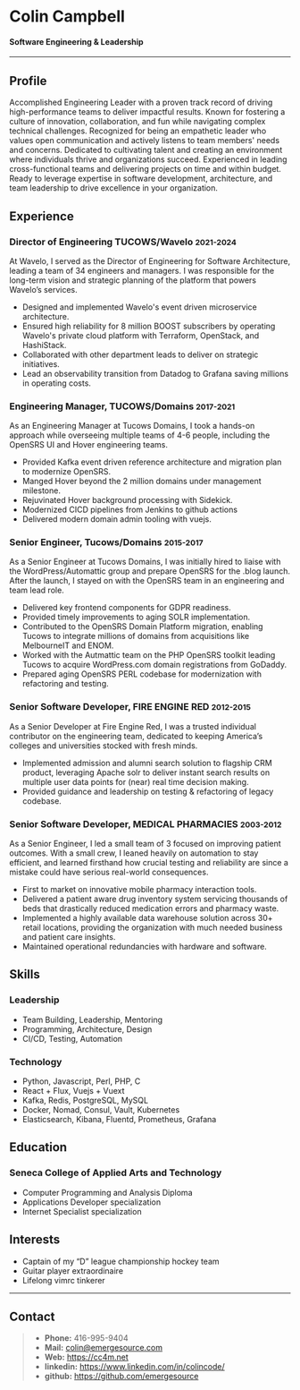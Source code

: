 # Colin Campbell

#### Software Engineering & Leadership

--- 

## Profile
Accomplished Engineering Leader with a proven track record of driving high-performance teams to deliver impactful results. Known for fostering a culture of innovation, collaboration, and fun while navigating complex technical challenges. Recognized for being an empathetic leader who values open communication and actively listens to team members' needs and concerns. Dedicated to cultivating talent and creating an environment where individuals thrive and organizations succeed. Experienced in leading cross-functional teams and delivering projects on time and within budget. Ready to leverage expertise in software development, architecture, and team leadership to drive excellence in your organization.

## Experience

### Director of Engineering TUCOWS/Wavelo <small>2021-2024</small>
At Wavelo, I served as the Director of Engineering for Software Architecture, 
leading a team of 34 engineers and managers. I was responsible for the 
long-term vision and strategic planning of the platform that powers Wavelo’s services.

* Designed and implemented Wavelo's event driven microservice architecture.
* Ensured high reliability for 8 million BOOST subscribers by operating Wavelo's 
private cloud platform with Terraform, OpenStack, and HashiStack.
* Collaborated with other department leads to deliver on strategic initiatives.
* Lead an observability transition from Datadog to Grafana saving millions in operating costs.

### Engineering Manager, TUCOWS/Domains <small>2017-2021</small>
As an Engineering Manager at Tucows Domains, I took a hands-on approach while 
overseeing multiple teams of 4-6 people, including the OpenSRS UI 
and Hover engineering teams.

* Provided Kafka event driven reference architecture and migration plan to modernize OpenSRS.
* Manged Hover beyond the 2 million domains under management milestone. 
* Rejuvinated Hover background processing with Sidekick. 
* Modernized CICD pipelines from Jenkins to github actions 
* Delivered modern domain admin tooling with vuejs.

### Senior Engineer, Tucows/Domains <small>2015-2017</small>
As a Senior Engineer at Tucows Domains, I was initially hired to liaise with the 
WordPress/Automattic group and prepare OpenSRS for the .blog launch. After the 
launch, I stayed on with the OpenSRS team in an engineering and team lead role.

* Delivered key frontend components for GDPR readiness. 
* Provided timely improvements to aging SOLR implementation.
* Contributed to the OpenSRS Domain Platform migration, enabling Tucows to 
integrate millions of domains from acquisitions like MelbourneIT and ENOM.
* Worked with the Autmattic team on the PHP OpenSRS toolkit leading Tucows to acquire WordPress.com domain registrations from GoDaddy.
* Prepared aging OpenSRS PERL codebase for modernization with refactoring and testing.

### Senior Software Developer, FIRE ENGINE RED <small>2012-2015</small>
As a Senior Developer at Fire Engine Red, I was a trusted individual contributor 
on the engineering team, dedicated to keeping America’s colleges and universities 
stocked with fresh minds.

* Implemented admission and alumni search solution to flagship CRM product,
    leveraging Apache solr to deliver instant search results on multiple user data
    points for (near) real time decision making. 
* Provided guidance and leadership on testing & refactoring of legacy codebase.

### Senior Software Developer, MEDICAL PHARMACIES <small>2003-2012</small>
As a Senior Engineer, I led a small team of 3 focused on improving patient outcomes. 
With a small crew, I leaned heavily on automation to stay efficient, and learned 
firsthand how crucial testing and reliability are since a mistake could have 
serious real-world consequences.

* First to market on innovative mobile pharmacy interaction tools.
* Delivered a patient aware drug inventory system servicing thousands of beds that 
    drastically reduced medication errors and pharmacy waste.
* Implemented a highly available data warehouse solution across 30+ retail
    locations,  providing the organization with much needed business and patient
    care insights.
* Maintained operational redundancies with hardware and software.


## Skills

### Leadership
* Team Building, Leadership, Mentoring
* Programming, Architecture, Design
* CI/CD, Testing, Automation

### Technology
* Python, Javascript, Perl, PHP, C
* React + Flux, Vuejs + Vuext
* Kafka, Redis, PostgreSQL, MySQL
* Docker, Nomad, Consul, Vault, Kubernetes
* Elasticsearch, Kibana, Fluentd, Prometheus, Grafana

## Education

### Seneca College of Applied Arts and Technology
* Computer Programming and Analysis Diploma
* Applications Developer specialization
* Internet Specialist specialization

## Interests
* Captain of my “D” league championship hockey team
* Guitar player extraordinaire
* Lifelong vimrc tinkerer


---

## Contact

> * <b>Phone:</b> 416-995-9404 
> * <b>Mail:</b> colin@emergesource.com 
> * <b>Web:</b> https://cc4m.net
> * <b>linkedin:</b> https://www.linkedin.com/in/colincode/
> * <b>github:</b> https://github.com/emergesource
